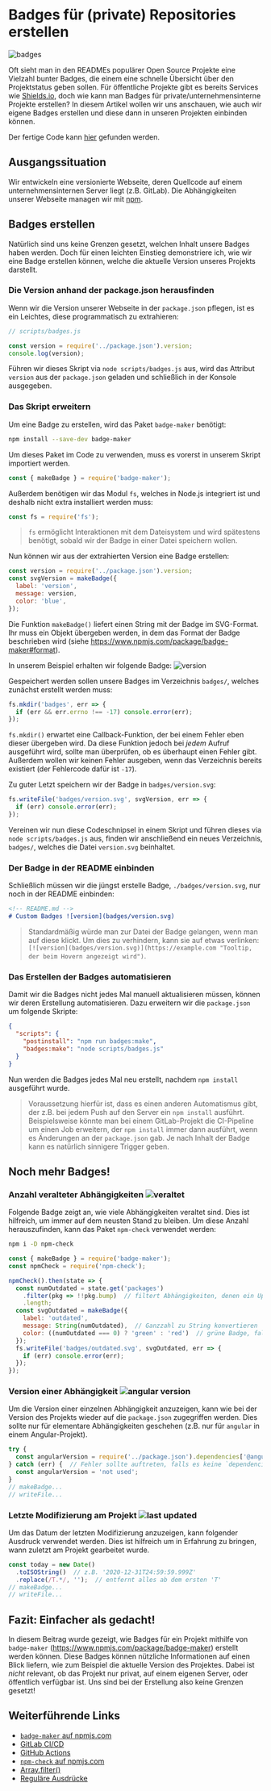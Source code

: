 # Badges für (private) Repositories erstellen
![badges](assets/badges_1.png)

Oft sieht man in den READMEs populärer Open Source Projekte eine Vielzahl bunter Badges, die einem eine schnelle Übersicht über den Projektstatus geben sollen. Für öffentliche Projekte gibt es bereits Services wie [Shields.io](https://shields.io/), doch wie kann man Badges für private/unternehmensinterne Projekte erstellen?
In diesem Artikel wollen wir uns anschauen, wie auch wir eigene Badges erstellen und diese dann in unseren Projekten einbinden können.

Der fertige Code kann [hier](https://github.com/MalteHei/custom-badges) gefunden werden.


## Ausgangssituation
Wir entwickeln eine versionierte Webseite, deren Quellcode auf einem unternehmensinternen Server liegt (z.B. GitLab). Die Abhängigkeiten unserer Webseite managen wir mit [npm](https://www.npmjs.com/).

## Badges erstellen
Natürlich sind uns keine Grenzen gesetzt, welchen Inhalt unsere Badges haben werden. Doch für einen leichten Einstieg demonstriere ich, wie wir eine Badge erstellen können, welche die aktuelle Version unseres Projekts darstellt.

### Die Version anhand der package.json herausfinden
Wenn wir die Version unserer Webseite in der `package.json` pflegen, ist es ein Leichtes, diese programmatisch zu extrahieren:
```js
// scripts/badges.js

const version = require('../package.json').version;
console.log(version);
```
Führen wir dieses Skript via `node scripts/badges.js` aus, wird das Attribut `version` aus der `package.json` geladen und schließlich in der Konsole ausgegeben.

### Das Skript erweitern
Um eine Badge zu erstellen, wird das Paket `badge-maker` benötigt:
```bash
npm install --save-dev badge-maker
```

Um dieses Paket im Code zu verwenden, muss es vorerst in unserem Skript importiert werden.
```js
const { makeBadge } = require('badge-maker');
```

Außerdem benötigen wir das Modul `fs`, welches in Node.js integriert ist und deshalb nicht extra installiert werden muss:
```js
const fs = require('fs');
```
>`fs` ermöglicht Interaktionen mit dem Dateisystem und wird spätestens benötigt, sobald wir der Badge in einer Datei speichern wollen.

Nun können wir aus der extrahierten Version eine Badge erstellen:
```js
const version = require('../package.json').version;
const svgVersion = makeBadge({
  label: 'version',
  message: version,
  color: 'blue',
});
```
Die Funktion `makeBadge()` liefert einen String mit der Badge im SVG-Format.
Ihr muss ein Objekt übergeben werden, in dem das Format der Badge beschrieben wird (siehe https://www.npmjs.com/package/badge-maker#format).

In unserem Beispiel erhalten wir folgende Badge: ![version](assets/badges/version.svg)

Gespeichert werden sollen unsere Badges im Verzeichnis `badges/`, welches zunächst erstellt werden muss:
```js
fs.mkdir('badges', err => {
  if (err && err.errno !== -17) console.error(err);
});
```
`fs.mkdir()` erwartet eine Callback-Funktion, der bei einem Fehler eben dieser übergeben wird.
Da diese Funktion jedoch bei _jedem_ Aufruf ausgeführt wird, sollte man überprüfen, ob es überhaupt einen Fehler gibt.
Außerdem wollen wir keinen Fehler ausgeben, wenn das Verzeichnis bereits existiert (der Fehlercode dafür ist `-17`).

Zu guter Letzt speichern wir der Badge in `badges/version.svg`:
```js
fs.writeFile('badges/version.svg', svgVersion, err => {
  if (err) console.error(err);
});
```
Vereinen wir nun diese Codeschnipsel in einem Skript und führen dieses via `node scripts/badges.js` aus, finden wir anschließend ein neues Verzeichnis, `badges/`, welches die Datei `version.svg` beinhaltet.

### Der Badge in der README einbinden
Schließlich müssen wir die jüngst erstelle Badge, `./badges/version.svg`, nur noch in der README einbinden:
```md
<!-- README.md -->
# Custom Badges ![version](badges/version.svg)
```
>Standardmäßig würde man zur Datei der Badge gelangen, wenn man auf diese klickt. Um dies zu verhindern, kann sie auf etwas verlinken: `[![version](badges/version.svg)](https://example.com "Tooltip, der beim Hovern angezeigt wird")`.

### Das Erstellen der Badges automatisieren
Damit wir die Badges nicht jedes Mal manuell aktualisieren müssen, können wir deren Erstellung automatisieren. Dazu erweitern wir die `package.json` um folgende Skripte:
```json
{
  "scripts": {
    "postinstall": "npm run badges:make",
    "badges:make": "node scripts/badges.js"
  }
}
```
Nun werden die Badges jedes Mal neu erstellt, nachdem `npm install` ausgeführt wurde.
>Voraussetzung hierfür ist, dass es einen anderen Automatismus gibt, der z.B. bei jedem Push auf den Server ein `npm install` ausführt.
>Beispielsweise könnte man bei einem GitLab-Projekt die CI-Pipeline um einen Job erweitern, der `npm install` immer dann ausführt, wenn es Änderungen an der `package.json` gab.
>Je nach Inhalt der Badge kann es natürlich sinnigere Trigger geben.

## Noch mehr Badges!
### Anzahl veralteter Abhängigkeiten ![veraltet](assets/badges/outdated.svg)
Folgende Badge zeigt an, wie viele Abhängigkeiten veraltet sind. Dies ist hilfreich, um immer auf dem neusten Stand zu bleiben. Um diese Anzahl herauszufinden, kann das Paket `npm-check` verwendet werden:
```bash
npm i -D npm-check
```
```js
const { makeBadge } = require('badge-maker');
const npmCheck = require('npm-check');

npmCheck().then(state => {
  const numOutdated = state.get('packages')
    .filter(pkg => !!pkg.bump)  // filtert Abhängigkeiten, denen ein Update (`bump`) zur Verfügung steht
    .length;
  const svgOutdated = makeBadge({
    label: 'outdated',
    message: String(numOutdated),  // Ganzzahl zu String konvertieren
    color: ((numOutdated === 0) ? 'green' : 'red')  // grüne Badge, falls 0 veraltet sind, andernfalls rot
  });
  fs.writeFile('badges/outdated.svg', svgOutdated, err => {
    if (err) console.error(err);
  });
});
```

### Version einer Abhängigkeit ![angular version](assets/badges/version_angular.svg)
Um die Version einer einzelnen Abhängigkeit anzuzeigen, kann wie bei der Version des Projekts wieder auf die `package.json` zugegriffen werden. Dies sollte nur für elementare Abhängigkeiten geschehen (z.B. nur für `angular` in einem Angular-Projekt).
```js
try {
  const angularVersion = require('../package.json').dependencies['@angular/core'];
} catch (err) {  // Fehler sollte auftreten, falls es keine `dependencies` gibt oder '@angular/core' keine Abhängigkeit ist
  const angularVersion = 'not used';
}
// makeBadge...
// writeFile...
```

### Letzte Modifizierung am Projekt ![last updated](assets/badges/last_updated.svg)
Um das Datum der letzten Modifizierung anzuzeigen, kann folgender Ausdruck verwendet werden. Dies ist hilfreich um in Erfahrung zu bringen, wann zuletzt am Projekt gearbeitet wurde.
```js
const today = new Date()
  .toISOString()  // z.B. '2020-12-31T24:59:59.999Z'
  .replace(/T.*/, '');  // entfernt alles ab dem ersten 'T'
// makeBadge...
// writeFile...
```


## Fazit: Einfacher als gedacht!
In diesem Beitrag wurde gezeigt, wie Badges für ein Projekt mithilfe von `badge-maker` (https://www.npmjs.com/package/badge-maker) erstellt werden können. Diese Badges können nützliche Informationen auf einen Blick liefern, wie zum Beispiel die aktuelle Version des Projektes. Dabei ist _nicht_ relevant, ob das Projekt nur privat, auf einem eigenen Server, oder öffentlich verfügbar ist. Uns sind bei der Erstellung also keine Grenzen gesetzt!


## Weiterführende Links
- [`badge-maker` auf npmjs.com](https://www.npmjs.com/package/badge-maker)
- [GitLab CI/CD](https://docs.gitlab.com/ee/ci/yaml/)
- [GitHub Actions](https://docs.github.com/en/free-pro-team@latest/actions)
- [`npm-check` auf npmjs.com](https://www.npmjs.com/package/npm-check)
- [Array.filter()](https://www.youtube.com/watch?v=qmnH5MT_luk)
- [Reguläre Ausdrücke](https://www.youtube.com/watch?v=7DG3kCDx53c&list=PLRqwX-V7Uu6YEypLuls7iidwHMdCM6o2w)
